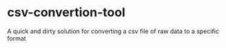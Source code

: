 # csv-convertion-tool

A quick and dirty solution for converting a csv file of raw data to a specific format